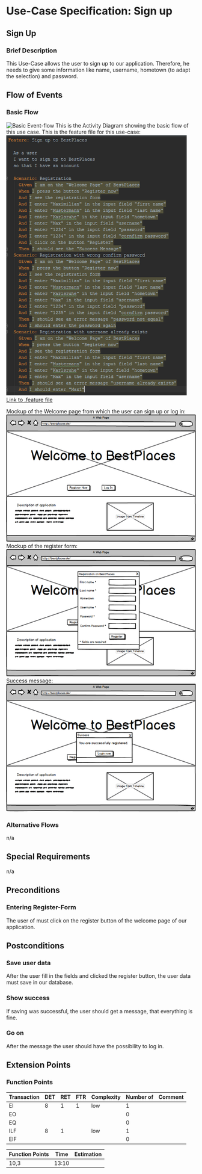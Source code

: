 # Use-Case Specification: Sign up
## Sign Up
### Brief Description
This Use-Case allows the user to sign up to our application. Therefore, he needs to give some information like name,
username, hometown (to adapt the selection) and password.
## Flow of Events
### Basic Flow
![Basic Event-flow](SignUpFlow.png)
This is the Activity Diagram showing the basic flow of this use case.
This is the feature file for this use-case:
![Feature-file](SignUpFeatureFile.PNG)
[Link to .feature file](https://github.com/anonfreak/bestplaces-client/blob/master/src/test/features/signup.feature)

Mockup of the Welcome page from which the user can sign up or log in:
![MockUp: Welcome Page](WelcomePage.png)
Mockup of the register form:
![MockUp: Register Form](SignUpRegisterForm.png)
Success message:
![MockUp: Success message](SuccessMessage.png)
### Alternative Flows
n/a
## Special Requirements
n/a
## Preconditions
### Entering Register-Form
The user of must click on the register button of the welcome page of our application.
## Postconditions
### Save user data
After the user fill in the fields and clicked the register button, the user data must save in our database.
### Show success
If saving was successful, the user should get a message, that everything is fine.
### Go on
After the message the user should have the possibility to log in.
## Extension Points
### Function Points
| Transaction | DET | RET | FTR | Complexity | Number of | Comment |
| ----------- | --- | --- | --- | ---------- | --------- | ------- |
| EI | 8 | 1 | 1 | low | 1 |  |
| EO |  |  |  |  | 0 |  |
| EQ |  |  |  |  | 0 |  |
| ILF | 8 | 1 |  | low | 1 |  |
| EIF |  |  |  |  | 0 |  |

| Function Points | Time | Estimation |
| --------------- | ---- | ---------- |
| 10,3 | 13:10 |  |

